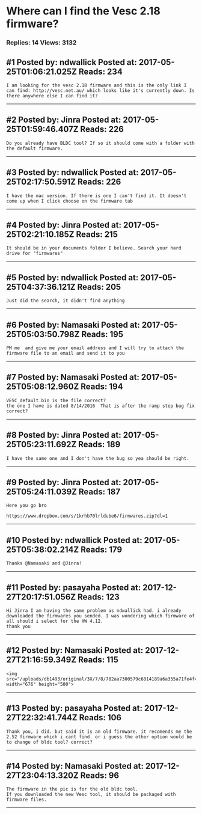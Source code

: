 # Where can I find the Vesc 2.18 firmware?

### Replies: 14 Views: 3132

## \#1 Posted by: ndwallick Posted at: 2017-05-25T01:06:21.025Z Reads: 234

```
I am looking for the vesc 2.18 firmware and this is the only link I can find: http://vesc.net.au/ which looks like it's currently down. Is there anywhere else I can find it?
```

---
## \#2 Posted by: Jinra Posted at: 2017-05-25T01:59:46.407Z Reads: 226

```
Do you already have BLDC tool? If so it should come with a folder with the default firmware.
```

---
## \#3 Posted by: ndwallick Posted at: 2017-05-25T02:17:50.591Z Reads: 226

```
I have the mac version. If there is one I can't find it. It doesn't come up when I click choose on the firmware tab
```

---
## \#4 Posted by: Jinra Posted at: 2017-05-25T02:21:10.185Z Reads: 215

```
It should be in your documents folder I believe. Search your hard drive for "firmwares"
```

---
## \#5 Posted by: ndwallick Posted at: 2017-05-25T04:37:36.121Z Reads: 205

```
Just did the search, it didn't find anything
```

---
## \#6 Posted by: Namasaki Posted at: 2017-05-25T05:03:50.798Z Reads: 195

```
PM me  and give me your email address and I will try to attach the firmware file to an email and send it to you
```

---
## \#7 Posted by: Namasaki Posted at: 2017-05-25T05:08:12.960Z Reads: 194

```
VESC_default.bin is the file correct?
the one I have is dated 8/14/2016  That is after the ramp step bug fix correct?
```

---
## \#8 Posted by: Jinra Posted at: 2017-05-25T05:23:11.692Z Reads: 189

```
I have the same one and I don't have the bug so yea should be right.
```

---
## \#9 Posted by: Jinra Posted at: 2017-05-25T05:24:11.039Z Reads: 187

```
Here you go bro

https://www.dropbox.com/s/1krhb70lrldube6/firmwares.zip?dl=1
```

---
## \#10 Posted by: ndwallick Posted at: 2017-05-25T05:38:02.214Z Reads: 179

```
Thanks @Namasaki and @Jinra!
```

---
## \#11 Posted by: pasayaha Posted at: 2017-12-27T20:17:51.056Z Reads: 123

```
Hi Jinra I am having the same problem as ndwallick had. i already downloaded the firmwares you sended. I was wondering which firmware of all should i select for the HW 4.12.
thank you
```

---
## \#12 Posted by: Namasaki Posted at: 2017-12-27T21:16:59.349Z Reads: 115

```
<img src="/uploads/db1493/original/3X/7/8/782aa7300579c6814189a6a355a71fe4f4c57a69.png" width="676" height="500">
```

---
## \#13 Posted by: pasayaha Posted at: 2017-12-27T22:32:41.744Z Reads: 106

```
Thank you, i did. but said it is an old firmware. it recomends me the 2.52 firmware which i cant find. or i guess the other option would be to change of bldc tool? correct?
```

---
## \#14 Posted by: Namasaki Posted at: 2017-12-27T23:04:13.320Z Reads: 96

```
The firmware in the pic is for the old bldc tool.
If you downloaded the new Vesc tool, it should be packaged with firmware files.
```

---
